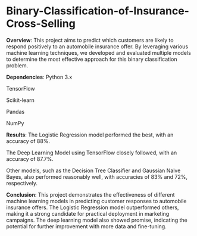 # Binary-Classification-of-Insurance-Cross-Selling
**Overview**:
This project aims to predict which customers are likely to respond positively to an automobile insurance offer. By leveraging various machine learning techniques, we developed and evaluated multiple models to determine the most effective approach for this binary classification problem.


**Dependencies**:
Python 3.x

TensorFlow

Scikit-learn

Pandas

NumPy


**Results**:
The Logistic Regression model performed the best, with an accuracy of 88%.

The Deep Learning Model using TensorFlow closely followed, with an accuracy of 87.7%.

Other models, such as the Decision Tree Classifier and Gaussian Naive Bayes, also performed reasonably well, with accuracies of 83% and 72%, respectively.


**Conclusion**:
This project demonstrates the effectiveness of different machine learning models in predicting customer responses to automobile insurance offers. The Logistic Regression model outperformed others, making it a strong candidate for practical deployment in marketing campaigns. The deep learning model also showed promise, indicating the potential for further improvement with more data and fine-tuning.
